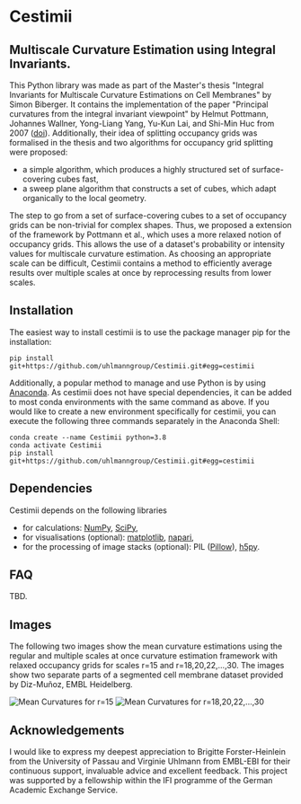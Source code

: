 # Cestimii
## Multiscale Curvature Estimation using Integral Invariants.

This Python library was made as part of the Master's thesis "Integral Invariants for Multiscale Curvature Estimations on Cell Membranes" by Simon Biberger. It contains the implementation of the paper "Principal curvatures from the integral invariant viewpoint" by Helmut Pottmann, Johannes Wallner, Yong-Liang Yang, Yu-Kun Lai, and Shi-Min Huc from 2007 ([doi](https://doi.org/10.1016/j.cagd.2007.07.004)). Additionally, their idea of splitting occupancy grids was formalised in the thesis and two algorithms for occupancy grid splitting were proposed: 
* a simple algorithm, which produces a highly structured set of surface-covering cubes fast, 
* a sweep plane algorithm that constructs a set of cubes, which adapt organically to the local geometry.

The step to go from a set of surface-covering cubes to a set of occupancy grids can be non-trivial for complex shapes. Thus, we proposed a extension of the framework by Pottmann et al., which uses a more relaxed notion of occupancy grids. This allows the use of a dataset's probability or intensity values for multiscale curvature estimation. 
As choosing an appropriate scale can be difficult, Cestimii contains a method to efficiently average results over multiple scales at once by reprocessing results from lower scales.

## Installation
The easiest way to install cestimii is to use the package manager pip for the installation:
```
pip install git+https://github.com/uhlmanngroup/Cestimii.git#egg=cestimii
```
Additionally, a popular method to manage and use Python is by using [Anaconda](https://docs.anaconda.com/anaconda/install/index.html). As cestimii does not have special dependencies, it can be added to most conda environments with the same command as above. If you would like to create a new environment specifically for cestimii, you can execute the following three commands separately in the Anaconda Shell:
```
conda create --name Cestimii python=3.8
conda activate Cestimii
pip install git+https://github.com/uhlmanngroup/Cestimii.git#egg=cestimii
```

## Dependencies
Cestimii depends on the following libraries
* for calculations: [NumPy](https://github.com/numpy/numpy), [SciPy](https://github.com/scipy/scipy),
* for visualisations (optional): [matplotlib](https://github.com/matplotlib/matplotlib), [napari](https://github.com/napari/napari),
* for the processing of image stacks (optional): PIL ([Pillow](https://github.com/python-pillow/Pillow)), [h5py](https://github.com/h5py/h5py).

## FAQ
TBD.

## Images
The following two images show the mean curvature estimations using the regular and multiple scales at once curvature estimation framework with relaxed occupancy grids for scales r=15 and r=18,20,22,...,30. The images show two separate parts of a segmented cell membrane dataset provided by Diz-Muñoz, EMBL Heidelberg. 

![Mean Curvatures for r=15](https://user-images.githubusercontent.com/89973708/132211418-41dbc97c-1138-48b1-b18b-8991d5ff8c87.png)
![Mean Curvatures for r=18,20,22,...,30](https://user-images.githubusercontent.com/89973708/132211425-ad8a623a-36ee-4e30-b62a-f91297d96fdf.png)

## Acknowledgements
I would like to express my deepest appreciation to Brigitte Forster-Heinlein from the University of Passau and Virginie Uhlmann from EMBL-EBI for their continuous support, invaluable advice and excellent feedback. 
This project was supported by a fellowship within the IFI programme of the German Academic Exchange Service.

